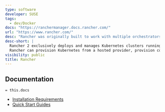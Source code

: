 ```yaml
---
type: software
developer: SUSE
tags:
  - dev/Docker
docs: "https://ranchermanager.docs.rancher.com/"
url: "https://www.rancher.com/"
desc: "Rancher was originally built to work with multiple orchestrators, and it included its own orchestrator called Cattle. With the rise of Kubernetes in the marketplace, Rancher 2 exclusively deploys and manages Kubernetes clusters running anywhere, on any provider.\nRancher can provision Kubernetes from a hosted provider, provision compute nodes and then install Kubernetes onto them, or import existing Kubernetes clusters running anywhere.\nRancher adds significant value on top of Kubernetes, first by centralizing authentication and role-based access control (RBAC) for all of the clusters, giving global admins the ability to control cluster access from one location.\nIt then enables detailed monitoring and alerting for clusters and their resources, ships logs to external providers, and integrates directly with Helm via the Application Catalog. If you have an external CI/CD system, you can plug it into Rancher, but if you don't, Rancher even includes [Fleet](http://fleet.rancher.io/) to help you automatically deploy and upgrade workloads.\nRancher is a _complete_ container management platform for Kubernetes, giving you the tools to successfully run Kubernetes anywhere.\n"
desc-short: |
  Rancher 2 exclusively deploys and manages Kubernetes clusters running anywhere, on any provider.
  Rancher can provision Kubernetes from a hosted provider, provision compute nodes and then install Kubernetes onto them, or import existing Kubernetes clusters running anywhere.
visibility: public
title: Rancher
---
```


## Documentation

`= this.docs`

- [Installation Requirements](https://ranchermanager.docs.rancher.com/v2.5/pages-for-subheaders/installation-requirements)
- [Quick Start Guides](https://ranchermanager.docs.rancher.com/pages-for-subheaders/quick-start-guides)
